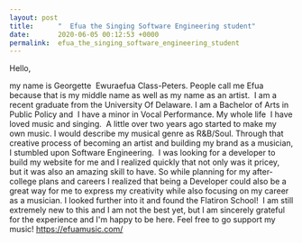 ```yaml
---
layout: post
title:      "  Efua the Singing Software Engineering student"
date:       2020-06-05 00:12:53 +0000
permalink:  efua_the_singing_software_engineering_student
---
```




Hello, 

my name is Georgette  Ewuraefua Class-Peters. People call me Efua because that is my middle name as well as my name as an artist.  I am a recent graduate from the University Of Delaware. I am a Bachelor of Arts in Public Policy and  I have a minor in Vocal Performance. My whole life  I have loved music and singing.  A little over two years ago started to make my own music. I would describe my musical genre as R&B/Soul. Through that creative process of becoming an artist and building my brand as a musician, I stumbled upon Software Engineering.  I was looking for a developer to build my website for me and I realized quickly that not only was it pricey, but it was also an amazing skill to have. So while planning for my after-college plans and careers I realized that being a Developer could also be a great way for me to express my creativity while also focusing on my career as a musician. I looked further into it and found the Flatiron School!  I am still extremely new to this and I am not the best yet, but I am sincerely grateful for the experience and I'm happy to be here. Feel free to go support my music! https://efuamusic.com/

